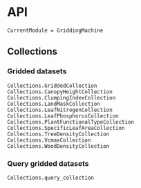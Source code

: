 # API
```@meta
CurrentModule = GriddingMachine
```


## Collections

### Gridded datasets
```@docs
Collections.GriddedCollection
Collections.CanopyHeightCollection
Collections.ClumpingIndexCollection
Collections.LandMaskCollection
Collections.LeafNitrogenCollection
Collections.LeafPhosphorusCollection
Collections.PlantFunctionalTypeCollection
Collections.SpecificLeafAreaCollection
Collections.TreeDensityCollection
Collections.VcmaxCollection
Collections.WoodDensityCollection
```

### Query gridded datasets
```@docs
Collections.query_collection
```
